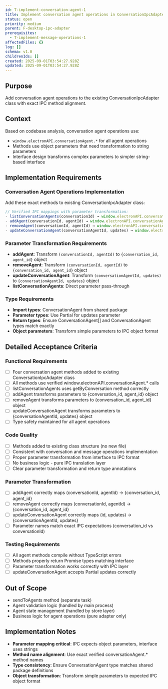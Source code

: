 ```yaml
---
id: T-implement-conversation-agent-1
title: Implement conversation agent operations in ConversationIpcAdapter
status: open
priority: medium
parent: F-desktop-ipc-adapter
prerequisites:
  - T-implement-message-operations-1
affectedFiles: {}
log: []
schema: v1.0
childrenIds: []
created: 2025-09-01T03:54:27.928Z
updated: 2025-09-01T03:54:27.928Z
---
```


## Purpose

Add conversation agent operations to the existing ConversationIpcAdapter class with exact IPC method alignment.

## Context

Based on codebase analysis, conversation agent operations use:

- `window.electronAPI.conversationAgent.*` for all agent operations
- Methods use object parameters that need transformation to string parameters
- Interface design transforms complex parameters to simpler string-based interface

## Implementation Requirements

### Conversation Agent Operations Implementation

Add these exact methods to existing ConversationIpcAdapter class:

```typescript
// Verified IPC mappings with parameter transformation:
- listConversationAgents(conversationId) → window.electronAPI.conversationAgent.getByConversation(conversationId)
- addAgent(conversationId, agentId) → window.electronAPI.conversationAgent.add({conversation_id: conversationId, agent_id: agentId})
- removeAgent(conversationId, agentId) → window.electronAPI.conversationAgent.remove({conversation_id: conversationId, agent_id: agentId})
- updateConversationAgent(conversationAgentId, updates) → window.electronAPI.conversationAgent.update({conversationAgentId, updates})
```

### Parameter Transformation Requirements

- **addAgent**: Transform `(conversationId, agentId)` to `{conversation_id, agent_id}` object
- **removeAgent**: Transform `(conversationId, agentId)` to `{conversation_id, agent_id}` object
- **updateConversationAgent**: Transform `(conversationAgentId, updates)` to `{conversationAgentId, updates}` object
- **listConversationAgents**: Direct parameter pass-through

### Type Requirements

- **Import types**: ConversationAgent from shared package
- **Parameter types**: Use Partial<ConversationAgent> for updates parameter
- **Return types**: Ensure ConversationAgent[] and ConversationAgent types match exactly
- **Object parameters**: Transform simple parameters to IPC object format

## Detailed Acceptance Criteria

### Functional Requirements

- [ ] Four conversation agent methods added to existing ConversationIpcAdapter class
- [ ] All methods use verified window.electronAPI.conversationAgent.\* calls
- [ ] listConversationAgents uses getByConversation method correctly
- [ ] addAgent transforms parameters to {conversation_id, agent_id} object
- [ ] removeAgent transforms parameters to {conversation_id, agent_id} object
- [ ] updateConversationAgent transforms parameters to {conversationAgentId, updates} object
- [ ] Type safety maintained for all agent operations

### Code Quality

- [ ] Methods added to existing class structure (no new file)
- [ ] Consistent with conversation and message operations implementation
- [ ] Proper parameter transformation from interface to IPC format
- [ ] No business logic - pure IPC translation layer
- [ ] Clear parameter transformation and return type annotations

### Parameter Transformation

- [ ] addAgent correctly maps (conversationId, agentId) → {conversation_id, agent_id}
- [ ] removeAgent correctly maps (conversationId, agentId) → {conversation_id, agent_id}
- [ ] updateConversationAgent correctly maps (id, updates) → {conversationAgentId, updates}
- [ ] Parameter names match exact IPC expectations (conversation_id vs conversationId)

### Testing Requirements

- [ ] All agent methods compile without TypeScript errors
- [ ] Methods properly return Promise types matching interface
- [ ] Parameter transformation works correctly with IPC layer
- [ ] updateConversationAgent accepts Partial<ConversationAgent> updates correctly

## Out of Scope

- sendToAgents method (separate task)
- Agent validation logic (handled by main process)
- Agent state management (handled by store layer)
- Business logic for agent operations (pure adapter only)

## Implementation Notes

- **Parameter mapping critical**: IPC expects object parameters, interface uses strings
- **Method name alignment**: Use exact verified conversationAgent.\* method names
- **Type consistency**: Ensure ConversationAgent type matches shared package definitions
- **Object transformation**: Transform simple parameters to expected IPC object format

